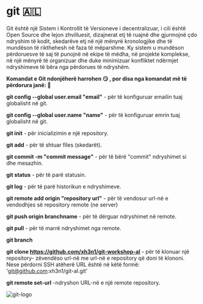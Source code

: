# git 🇦🇱

Git është një Sistem i Kontrollit të Versioneve i decentralizuar, i cili është Open Source dhe lejon zhvilluesit, dizajnerat etj të ruajnë dhe gjurmojnë çdo ndryshim të kodit, skedarëve etj në një mënyrë kronologjike dhe të mundëson të rikthehesh në faza të mëparshme. Ky sistem u mundëson përdoruesve të saj të punojnë në ekipe të mëdha, në projekte komplekse, në një mënyrë të organizuar dhe duke minimizuar konfliktet ndërmjet ndryshimeve të bëra nga përdorues të ndryshëm.


**Komandat e Git ndonjëherë harrohen :smirk: , por disa nga komandat më të përdorura janë: :metal:**


 **git config --global user.email "email"** - për të konfiguruar emailin tuaj globalisht në git.

 **git config --global user.name "name"** - për të konfiguruar emrin tuaj globalisht në git.

 **git init** - për inicializimin e një repository.
 
 **git add** - për të shtuar files (skedarët).

 **git commit -m "commit message"** - për të bërë "commit" ndryshimet si dhe mesazhin. 
 
 **git status** - për të parë statusin.
 
 **git log** - për të parë historikun e ndryshimeve.

 **git remote add origin "repository url"** - për të vendosur url-në e vendodhjes së repository remote (ne server) 

 **git push  origin branchname**  - për të dërguar ndryshimet në remote.  

 **git pull** - për të marrë ndryshimet nga remote.
 
 **git branch**

 **git clone https://github.com/xh3n1/git-workshop-al** - për të klonuar një repository- zëvendëso url-në me url-në e repository që doni të klononi. Nese përdorni SSH atëherë URL është në këtë formë: 'git@github.com:xh3n1/git-al.git'
 
 **git remote set-url** -ndryshon URL-në e një remote repository.  
 

![git-logo](https://git-scm.com/images/logos/downloads/Git-Icon-1788C.png)
 
